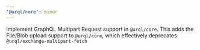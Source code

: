 ```yaml
---
'@urql/core': minor
---
```


Implement GraphQL Multipart Request support in `@urql/core`. This adds the File/Blob upload support to `@urql/core`, which effectively deprecates `@urql/exchange-multipart-fetch`
